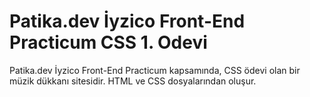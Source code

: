 # Patika.dev İyzico Front-End Practicum CSS 1. Odevi

Patika.dev İyzico Front-End Practicum kapsamında, CSS ödevi olan bir müzik dükkanı sitesidir.
HTML ve CSS dosyalarından oluşur.

